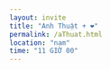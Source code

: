 ```yaml
---
layout: invite
title: "Anh Thuật + ❤️"
permalink: /aThuat.html
location: "nam"
time: "11 GIỜ 00"
---
```



